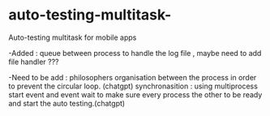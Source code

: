 # auto-testing-multitask-
Auto-testing multitask for mobile apps 


-Added : queue between process to handle the log file , maybe need to add file handler ???





-Need to be add : philosophers organisation between the process in order to prevent the circular loop. (chatgpt)
                 synchronasition : using multiprocess start event and event wait to make sure every process the other to be ready and start the auto testing.(chatgpt)
